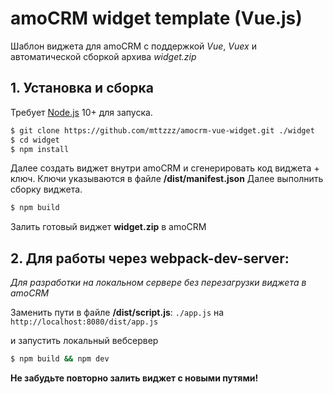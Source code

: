 # amoCRM widget template (Vue.js)

Шаблон виджета для amoCRM с поддержкой *Vue*, *Vuex* и автоматической сборкой архива *widget.zip*

## 1. Установка и сборка

Требует [Node.js](https://nodejs.org/) 10+ для запуска.


```sh
$ git clone https://github.com/mttzzz/amocrm-vue-widget.git ./widget
$ cd widget
$ npm install
```
Далее создать виджет внутри amoCRM и сгенерировать код виджета + ключ.
Ключи указываются в файле **/dist/manifest.json**
Далее выполнить сборку виджета.

```sh
$ npm build
```
Залить готовый виджет **widget.zip** в amoCRM

## 2. Для работы через webpack-dev-server:
*Для разработки на локальном сервере без перезагрузки виджета в amoCRM*

Заменить пути в файле **/dist/script.js**:
`./app.js` на `http://localhost:8080/dist/app.js`

и запустить локальный вебсервер

```sh
$ npm build && npm dev
```

**Не забудьте повторно залить виджет с новыми путями!**
